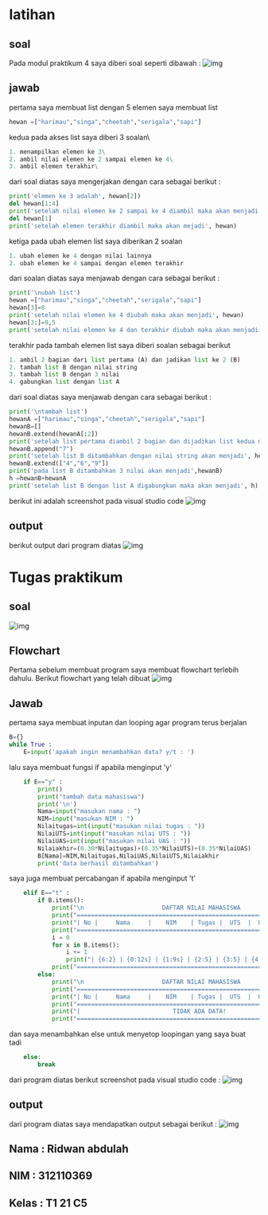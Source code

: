 # latihan
## soal

Pada modul praktikum 4 saya diberi soal seperti dibawah :
![img](gambar/soal.png)
## jawab
pertama saya membuat list dengan 5 elemen saya membuat list

```py
hewan =["harimau","singa","cheetah","serigala","sapi"]
```

kedua pada akses list saya diberi 3 soalan\
```py
1. menampilkan elemen ke 3\
2. ambil nilai elemen ke 2 sampai elemen ke 4\
3. ambil elemen terakhir\
```
dari soal diatas saya mengerjakan dengan cara sebagai berikut :
```py
print('elemen ke 3 adalah', hewan[2])
del hewan[1:4]
print('setelah nilai elemen ke 2 sampai ke 4 diambil maka akan menjadi', hewan)
del hewan[1]
print('setelah elemen terakhir diambil maka akan mejadi', hewan)
```
ketiga pada ubah elemen list saya diberikan 2 soalan
```py
1. ubah elemen ke 4 dengan nilai lainnya
2. ubah elemen ke 4 sampai dengan elemen terakhir
```
dari soalan diatas saya menjawab dengan cara sebagai berikut :
```py
print('\nubah list')
hewan =["harimau","singa","cheetah","serigala","sapi"]
hewan[3]=8
print('setelah nilai elemen ke 4 diubah maka akan menjadi', hewan)
hewan[3:]=9,5
print('setelah nilai elemen ke 4 dan terakhir diubah maka akan menjadi', hewan)
```
terakhir pada tambah elemen list saya diberi soalan sebagai berikut
```py
1. ambil 2 bagian dari list pertama (A) dan jadikan list ke 2 (B)
2. tambah list B dengan nilai string
3. tambah list B dengan 3 nilai
4. gabungkan list dengan list A
```
dari soal diatas saya menjawab dengan cara sebagai berikut :
```py
print('\ntambah list')
hewanA =["harimau","singa","cheetah","serigala","sapi"]
hewanB=[]
hewanB.extend(hewanA[:2])
print('setelah list pertama diambil 2 bagian dan dijadikan list kedua maka akan menjadi', hewanB)
hewanB.append("7")
print('setelah list B ditambahkan dengan nilai string akan menjadi', hewanB)
hewanB.extend(["4","6","9"])
print('pada list B ditambahkan 3 nilai akan menjadi',hewanB)
h =hewanB+hewanA
print('setelah list B dengan list A digabungkan maka akan menjadi', h)
```
berikut ini adalah screenshot pada visual studio code
![img](gambar/syntaxlatihan.png)

## output
berikut output dari program diatas
![img](gambar/outputlatihan.png)

# Tugas praktikum

## soal
![img](gambar/soalptk.png)

## Flowchart
Pertama sebelum membuat program saya membuat flowchart terlebih dahulu.
Berikut flowchart yang telah dibuat
![img](gambar/flowchart.png)

## Jawab
pertama saya membuat inputan dan looping agar program terus berjalan
```py
B={}
while True :
    E=input('apakah ingin menambahkan data? y/t : ')
```
lalu saya membuat fungsi if apabila menginput 'y'
```py
    if E=="y" :
        print()
        print("tambah data mahasiswa")
        print('\n')
        Nama=input("masukan nama : ")
        NIM=input("masukan NIM : ")
        Nilaitugas=int(input("masukan nilai tugas : "))
        NilaiUTS=int(input("masukan nilai UTS : "))
        NilaiUAS=int(input("masukan nilai UAS : "))
        Nilaiakhir=(0.30*Nilaitugas)+(0.35*NilaiUTS)+(0.35*NilaiUAS)
        B[Nama]=NIM,Nilaitugas,NilaiUAS,NilaiUTS,Nilaiakhir
        print('data berhasil ditambahkan')
```
saya juga membuat percabangan if apabila menginput 't'
```py
    elif E=="t" :
        if B.items():                                                                     
            print("\n                      DAFTAR NILAI MAHASISWA                    ")
            print("==================================================================")
            print("| No |     Nama     |    NIM    | Tugas |  UTS  |  UAS  |  Akhir |")
            print("==================================================================")
            i = 0
            for x in B.items():
                i += 1
                print("| {6:2} | {0:12s} | {1:9s} | {2:5} | {3:5} | {4:5} | {5:6} |".format(x[0], x[1][0], x[1][1], x[1][2], x[1][3], x[1][4], i))  
            print("==================================================================")
        else:
            print("\n                      DAFTAR NILAI MAHASISWA                    ")
            print("==================================================================")
            print("| No |     Nama     |    NIM    | Tugas |  UTS  |  UAS  |  Akhir |")
            print("==================================================================")
            print("|                          TIDAK ADA DATA!                       |")
            print("==================================================================")
```
dan saya menambahkan else untuk menyetop loopingan yang saya buat tadi
```py
    else:
        break  
```
dari program diatas berikut screenshot pada visual studio code :
![img](gambar/screenshot.png)

## output
dari program diatas saya mendapatkan output sebagai berikut :
![img](gambar/output.png)

## Nama  : Ridwan abdulah
## NIM   : 312110369
## Kelas : T1 21 C5